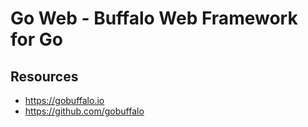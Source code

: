 

# Go Web - Buffalo Web Framework for Go


## Resources

* https://gobuffalo.io
* https://github.com/gobuffalo





